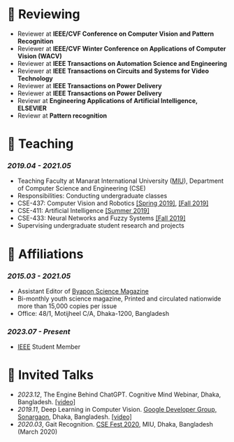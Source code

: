 # 💬 Reviewing
- Reviewer at **IEEE/CVF Conference on Computer Vision and Pattern Recognition**
- Reviewer at **IEEE/CVF Winter Conference on Applications of Computer Vision (WACV)**
- Reviewer at **IEEE Transactions on Automation Science and Engineering**
- Reviewer at **IEEE Transactions on Circuits and Systems for Video Technology**
- Reviewer at **IEEE Transactions on Power Delivery**
- Reviewer at **IEEE Transactions on Power Delivery**
- Reviewr at **Engineering Applications of Artificial Intelligence, ELSEVIER**
- Reviewr at **Pattern recognition**

# 💬 Teaching
### *2019.04 - 2021.05*
-   Teaching Faculty at Manarat International University ([MIU](https://manarat.ac.bd/)), Department of Computer Science and Engineering (CSE)
-   Responsibilities: Conducting undergraduate classes
-   CSE-437: Computer Vision and Robotics [\[Spring 2019\]](https://github.com/Mahedi-61/MIU_Spring_2019/tree/master/CSE-437), [\[Fall 2019\]](https://github.com/Mahedi-61/MIU_Fall_2019/tree/master/CSE-437)
-   CSE-411: Artificial Intelligence [\[Summer 2019\]](https://github.com/Mahedi-61/MIU_CS_411)
-   CSE-433: Neural Networks and Fuzzy Systems [\[Fall 2019\]](https://github.com/Mahedi-61/MIU_Fall_2019/tree/master/CSE-433)
-   Supervising undergraduate student research and projects

# 💬 Affiliations
### *2015.03 - 2021.05*
- Assistant Editor of [Byapon Science Magazine](https://www.byapon.com/)
- Bi-monthly youth science magazine, Printed and circulated nationwide more than 15,000 copies per issue
- Office: 48/1, Motijheel C/A, Dhaka-1200, Bangladesh 

### *2023.07 - Present*
- [IEEE](https://www.ieee.org/) Student Member

# 💬 Invited Talks
- *2023.12*, The Engine Behind ChatGPT. Cognitive Mind Webinar, Dhaka, Bangladesh. [\[video\]](https://www.youtube.com/watch?v=4kKIq80CJzc)
- *2019.11*, Deep Learning in Computer Vision. [Google Developer Group, Sonargaon](https://gdg.community.dev/gdg-sonargaon/), Dhaka, Bangladesh. [\[video\]](https://www.youtube.com/watch?v=d6m7WHGOeho)
- *2020.03*, Gait Recognition. [CSE Fest 2020](http://www.cse.manarat.ac.bd/csefest20/), MIU, Dhaka, Bangladesh (March 2020)
